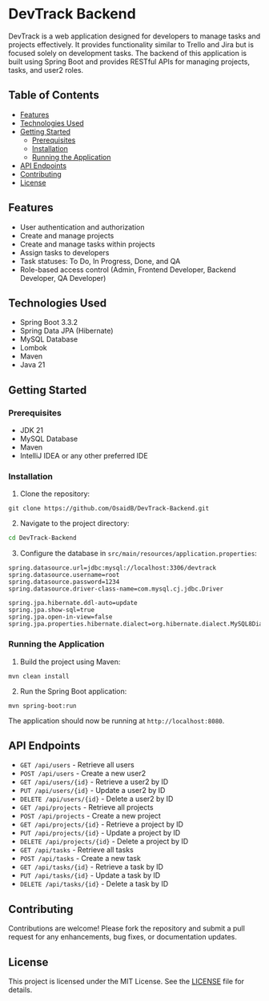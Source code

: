 # DevTrack Backend

DevTrack is a web application designed for developers to manage tasks and projects effectively. It provides functionality similar to Trello and Jira but is focused solely on development tasks. The backend of this application is built using Spring Boot and provides RESTful APIs for managing projects, tasks, and user2 roles.

## Table of Contents

- [Features](#features)
- [Technologies Used](#technologies-used)
- [Getting Started](#getting-started)
  - [Prerequisites](#prerequisites)
  - [Installation](#installation)
  - [Running the Application](#running-the-application)
- [API Endpoints](#api-endpoints)
- [Contributing](#contributing)
- [License](#license)

## Features

- User authentication and authorization
- Create and manage projects
- Create and manage tasks within projects
- Assign tasks to developers
- Task statuses: To Do, In Progress, Done, and QA
- Role-based access control (Admin, Frontend Developer, Backend Developer, QA Developer)

## Technologies Used

- Spring Boot 3.3.2
- Spring Data JPA (Hibernate)
- MySQL Database
- Lombok
- Maven
- Java 21

## Getting Started

### Prerequisites

- JDK 21
- MySQL Database
- Maven
- IntelliJ IDEA or any other preferred IDE

### Installation

1. Clone the repository:

```
git clone https://github.com/OsaidB/DevTrack-Backend.git
```

2. Navigate to the project directory:

```sh
cd DevTrack-Backend
```

3. Configure the database in `src/main/resources/application.properties`:

```properties
spring.datasource.url=jdbc:mysql://localhost:3306/devtrack
spring.datasource.username=root
spring.datasource.password=1234
spring.datasource.driver-class-name=com.mysql.cj.jdbc.Driver

spring.jpa.hibernate.ddl-auto=update
spring.jpa.show-sql=true
spring.jpa.open-in-view=false
spring.jpa.properties.hibernate.dialect=org.hibernate.dialect.MySQL8Dialect
```

### Running the Application

1. Build the project using Maven:

```
mvn clean install
```

2. Run the Spring Boot application:

```
mvn spring-boot:run
```

The application should now be running at `http://localhost:8080`.

## API Endpoints

- `GET /api/users` - Retrieve all users
- `POST /api/users` - Create a new user2
- `GET /api/users/{id}` - Retrieve a user2 by ID
- `PUT /api/users/{id}` - Update a user2 by ID
- `DELETE /api/users/{id}` - Delete a user2 by ID
- `GET /api/projects` - Retrieve all projects
- `POST /api/projects` - Create a new project
- `GET /api/projects/{id}` - Retrieve a project by ID
- `PUT /api/projects/{id}` - Update a project by ID
- `DELETE /api/projects/{id}` - Delete a project by ID
- `GET /api/tasks` - Retrieve all tasks
- `POST /api/tasks` - Create a new task
- `GET /api/tasks/{id}` - Retrieve a task by ID
- `PUT /api/tasks/{id}` - Update a task by ID
- `DELETE /api/tasks/{id}` - Delete a task by ID

## Contributing

Contributions are welcome! Please fork the repository and submit a pull request for any enhancements, bug fixes, or documentation updates.

## License

This project is licensed under the MIT License. See the [LICENSE](LICENSE) file for details.
